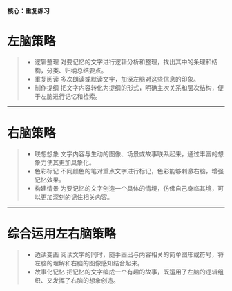 **核心：重复练习**
# 左脑策略
> * 逻辑整理
>   对要记忆的文字进行逻辑分析和整理，找出其中的条理和结构，分类、归纳总结要点。
> * 重复阅读
>   多次朗读或默读文字，加深左脑对这些信息的印象。
> * 制作提纲
>   把文字内容转化为提纲的形式，明确主次关系和层次结构，便于左脑进行记忆和检索。
--- 
# 右脑策略
> * 联想想象
>   文字内容与生动的图像、场景或故事联系起来，通过丰富的想象力使其更加具象化。
> * 色彩标记
>   不同颜色的笔对重点文字进行标记，色彩能够刺激右脑，增强记忆效果。
> * 构建情景
>   为要记忆的文字创造一个具体的情境，仿佛自己身临其境，可以更加深刻的记住相关内容。
---
# 综合运用左右脑策略
> * 边读变画
>   阅读文字的同时，随手画出与内容相关的简单图形或符号，将左脑的理解和右脑的图像感知结合起来。
> * 故事化记忆
>   把记忆的文字编成一个有趣的故事，既运用了左脑的逻辑组织、又发挥了右脑的想象创造。
